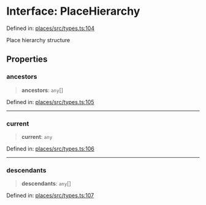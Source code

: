 # Interface: PlaceHierarchy

Defined in: [places/src/types.ts:104](https://github.com/happyvertical/smrt/blob/3e10e04571f8229dee5c87ee2f9b9b06c6c49f12/packages/places/src/types.ts#L104)

Place hierarchy structure

## Properties

### ancestors

> **ancestors**: `any`[]

Defined in: [places/src/types.ts:105](https://github.com/happyvertical/smrt/blob/3e10e04571f8229dee5c87ee2f9b9b06c6c49f12/packages/places/src/types.ts#L105)

***

### current

> **current**: `any`

Defined in: [places/src/types.ts:106](https://github.com/happyvertical/smrt/blob/3e10e04571f8229dee5c87ee2f9b9b06c6c49f12/packages/places/src/types.ts#L106)

***

### descendants

> **descendants**: `any`[]

Defined in: [places/src/types.ts:107](https://github.com/happyvertical/smrt/blob/3e10e04571f8229dee5c87ee2f9b9b06c6c49f12/packages/places/src/types.ts#L107)
